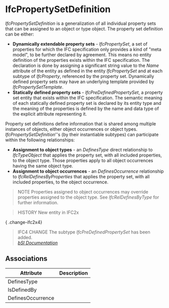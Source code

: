 IfcPropertySetDefinition
========================
_IfcPropertySetDefinition_ is a generalization of all individual property sets
that can be assigned to an object or type object. The property set definition
can be either:  
  
* **Dynamically extendable property sets** - _IfcPropertySet_, a set of properties for which the IFC specification only provides a kind of "meta model", to be further declared by agreement. This means no entity definition of the properties exists within the IFC specification. The declaration is done by assigning a significant string value to the _Name_ attribute of the entity as defined in the entity _IfcPropertySet_ and at each subtype of _IfcProperty_, referenced by the property set. Dynamically defined property sets may have an underlying template provided by _IfcPropertySetTemplate_.  
* **Statically defined property sets** - _IfcPreDefinedPropertySet_, a property set entity that exists within the IFC specification. The semantic meaning of each statically defined property set is declared by its entity type and the meaning of the properties is defined by the name and data type of the explicit attribute representing it.  
  
Property set definitions define information that is shared among multiple
instances of objects, either object occurrences or object types.
_IfcPropertySetDefinition_''s (by their instantiable subtypes) can participate
within the following relationships:  
  
* **Assignment to object types** - an _DefinesType_ direct relationship to _IfcTypeObject_ that applies the property set, with all included properties, to the object type. Those properties apply to all object occurrences having the same object type.  
* **Assignment to object occurrences** - an _DefinesOccurrence_ relationship to _IfcRelDefinesByProperties_ that applies the property set, with all included properties, to the object occurrence.  
  
> NOTE  Properties assigned to object occurrences may override properties
> assigned to the object type. See _IfcRelDefinesByType_ for further
> information.  
  
> HISTORY  New entity in IFC2x  
  
{ .change-ifc2x4}  
> IFC4 CHANGE  The subtype _IfcPreDefinedPropertySet_ has been added.  
[ _bSI
Documentation_](https://standards.buildingsmart.org/IFC/DEV/IFC4_2/FINAL/HTML/schema/ifckernel/lexical/ifcpropertysetdefinition.htm)


Associations
------------
| Attribute         | Description   |
|-------------------|---------------|
| DefinesType       |               |
| IsDefinedBy       |               |
| DefinesOccurrence |               |

